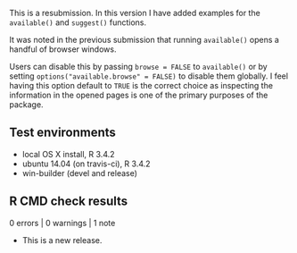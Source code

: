 This is a resubmission. In this version I have added examples for the `available()`
and `suggest()` functions.

It was noted in the previous submission that running `available()` opens
a handful of browser windows.

Users can disable this by passing `browse = FALSE` to
`available()` or by setting `options("available.browse" = FALSE)` to disable
them globally. I feel having this option default to `TRUE` is the correct
choice as inspecting the information in the opened pages is one of the primary
purposes of the package.

## Test environments
* local OS X install, R 3.4.2
* ubuntu 14.04 (on travis-ci), R 3.4.2
* win-builder (devel and release)

## R CMD check results

0 errors | 0 warnings | 1 note

* This is a new release.
